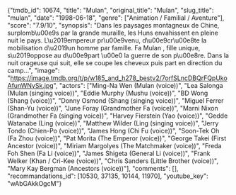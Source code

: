 {"tmdb_id": 10674, "title": "Mulan", "original_title": "Mulan", "slug_title": "mulan", "date": "1998-06-18", "genre": ["Animation / Familial / Aventure"], "score": "7.9/10", "synopsis": "Dans les paysages montagneux de Chine, surplomb\u00e9s par la grande muraille, les Huns envahissent en pleine nuit le pays. L\u2019empereur pr\u00e9venu, d\u00e9cr\u00e8te la mobilisation d\u2019un homme par famille. Fa Mulan , fille unique, s\u2019oppose au d\u00e9part \u00e0 la guerre de son p\u00e8re. Dans la nuit orageuse qui suit, elle se coupe les cheveux puis part en direction du camp...", "image": "https://image.tmdb.org/t/p/w185_and_h278_bestv2/7orfSLncDBQrFQpUkoAfunWNySk.jpg", "actors": ["Ming-Na Wen (Mulan (voice))", "Lea Salonga (Mulan (singing voice))", "Eddie Murphy (Mushu (voice))", "BD Wong (Shang (voice))", "Donny Osmond (Shang (singing voice))", "Miguel Ferrer (Shan-Yu (voice))", "June Foray (Grandmother Fa (voice))", "Marni Nixon (Grandmother Fa (singing voice))", "Harvey Fierstein (Yao (voice))", "Gedde Watanabe (Ling (voice))", "Matthew Wilder (Ling (singing voice))", "Jerry Tondo (Chien-Po (voice))", "James Hong (Chi Fu (voice))", "Soon-Tek Oh (Fa Zhou (voice))", "Pat Morita (The Emperor (voice))", "George Takei (First Ancestor (voice))", "Miriam Margolyes (The Matchmaker (voice))", "Freda Foh Shen (Fa Li (voice))", "James Shigeta (General Li (voice))", "Frank Welker (Khan / Cri-Kee (voice))", "Chris Sanders (Little Brother (voice))", "Mary Kay Bergman (Ancestors (voice))"], "comments": [], "recommandations_id": [10530, 37135, 10144, 11970], "youtube_key": "wAbGAkkOgcM"}